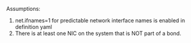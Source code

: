 Assumptions:
1) net.ifnames=1 for predictable network interface names is enabled in definition yaml
2) There is at least one NIC on the system that is NOT part of a bond.

 
